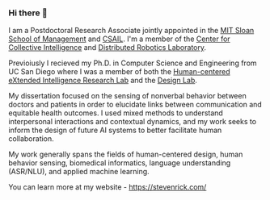 ### Hi there 👋

I am a Postdoctoral Research Associate jointly appointed in the <a href="https://mitsloan.mit.edu/">MIT Sloan School of Management</a> and <a href="https://www.csail.mit.edu/">CSAIL</a>. I'm a member of the <a href="https://cci.mit.edu/">Center for Collective Intelligence</a> and <a href="https://www.csail.mit.edu/research/distributed-robotics-laboratory">Distributed Robotics Laboratory</a>.

Previoiusly I recieved my Ph.D. in Computer Science and Engineering from UC San Diego where I was a member of both the <a href="https://hxi.ucsd.edu">Human-centered eXtended Intelligence Research Lab</a> and the <a href="https://designlab.ucsd.edu">Design Lab</a>.

My dissertation focused on the sensing of nonverbal behavior between doctors and patients in order to elucidate links between communication and equitable health outcomes. I used mixed methods to understand interpersonal interactions and contextual dynamics, and my work seeks to inform the design of future AI systems to better facilitate human collaboration.

My work generally spans the fields of human-centered design, human behavior sensing, biomedical informatics, language understanding (ASR/NLU), and applied machine learning.

You can learn more at my website - <a href="https://stevenrick.com/">https://stevenrick.com/</a>

<!--
**stevenrick/stevenrick** is a ✨ _special_ ✨ repository because its `README.md` (this file) appears on your GitHub profile.

Here are some ideas to get you started:

- 🔭 I’m currently working on ...
- 🌱 I’m currently learning ...
- 👯 I’m looking to collaborate on ...
- 🤔 I’m looking for help with ...
- 💬 Ask me about ...
- 📫 How to reach me: ...
- 😄 Pronouns: ...
- ⚡ Fun fact: ...
-->
